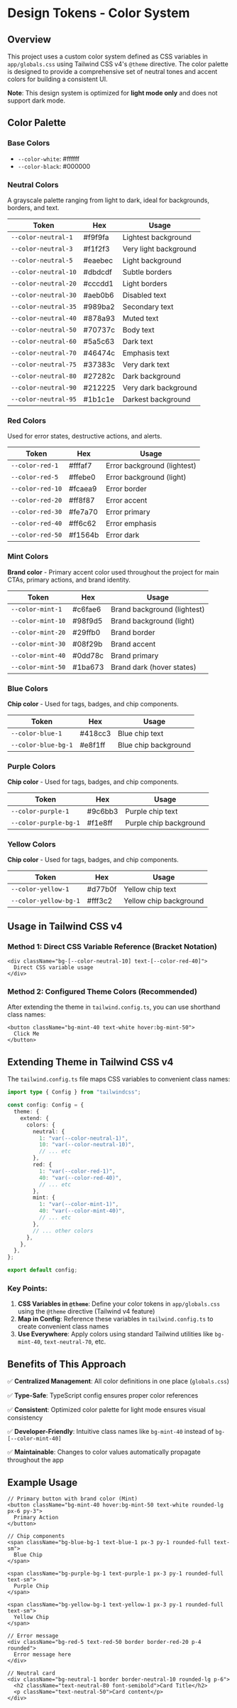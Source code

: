 # Design Tokens - Color System

## Overview

This project uses a custom color system defined as CSS variables in `app/globals.css` using Tailwind CSS v4's `@theme` directive. The color palette is designed to provide a comprehensive set of neutral tones and accent colors for building a consistent UI.

**Note**: This design system is optimized for **light mode only** and does not support dark mode.

## Color Palette

### Base Colors
- `--color-white`: #ffffff
- `--color-black`: #000000

### Neutral Colors
A grayscale palette ranging from light to dark, ideal for backgrounds, borders, and text.

| Token | Hex | Usage |
|-------|-----|-------|
| `--color-neutral-1` | #f9f9fa | Lightest background |
| `--color-neutral-3` | #f1f2f3 | Very light background |
| `--color-neutral-5` | #eaebec | Light background |
| `--color-neutral-10` | #dbdcdf | Subtle borders |
| `--color-neutral-20` | #cccdd1 | Light borders |
| `--color-neutral-30` | #aeb0b6 | Disabled text |
| `--color-neutral-35` | #989ba2 | Secondary text |
| `--color-neutral-40` | #878a93 | Muted text |
| `--color-neutral-50` | #70737c | Body text |
| `--color-neutral-60` | #5a5c63 | Dark text |
| `--color-neutral-70` | #46474c | Emphasis text |
| `--color-neutral-75` | #37383c | Very dark text |
| `--color-neutral-80` | #27282c | Dark background |
| `--color-neutral-90` | #212225 | Very dark background |
| `--color-neutral-95` | #1b1c1e | Darkest background |

### Red Colors
Used for error states, destructive actions, and alerts.

| Token | Hex | Usage |
|-------|-----|-------|
| `--color-red-1` | #fffaf7 | Error background (lightest) |
| `--color-red-5` | #ffebe0 | Error background (light) |
| `--color-red-10` | #fcaea9 | Error border |
| `--color-red-20` | #ff8f87 | Error accent |
| `--color-red-30` | #fe7a70 | Error primary |
| `--color-red-40` | #ff6c62 | Error emphasis |
| `--color-red-50` | #f1564b | Error dark |

### Mint Colors
**Brand color** - Primary accent color used throughout the project for main CTAs, primary actions, and brand identity.

| Token | Hex | Usage |
|-------|-----|-------|
| `--color-mint-1` | #c6fae6 | Brand background (lightest) |
| `--color-mint-10` | #98f9d5 | Brand background (light) |
| `--color-mint-20` | #29ffb0 | Brand border |
| `--color-mint-30` | #08f29b | Brand accent |
| `--color-mint-40` | #0dd78c | Brand primary |
| `--color-mint-50` | #1ba673 | Brand dark (hover states) |

### Blue Colors
**Chip color** - Used for tags, badges, and chip components.

| Token | Hex | Usage |
|-------|-----|-------|
| `--color-blue-1` | #418cc3 | Blue chip text |
| `--color-blue-bg-1` | #e8f1ff | Blue chip background |

### Purple Colors
**Chip color** - Used for tags, badges, and chip components.

| Token | Hex | Usage |
|-------|-----|-------|
| `--color-purple-1` | #9c6bb3 | Purple chip text |
| `--color-purple-bg-1` | #f1e8ff | Purple chip background |

### Yellow Colors
**Chip color** - Used for tags, badges, and chip components.

| Token | Hex | Usage |
|-------|-----|-------|
| `--color-yellow-1` | #d77b0f | Yellow chip text |
| `--color-yellow-bg-1` | #fff3c2 | Yellow chip background |

## Usage in Tailwind CSS v4

### Method 1: Direct CSS Variable Reference (Bracket Notation)
```tsx
<div className="bg-[--color-neutral-10] text-[--color-red-40]">
  Direct CSS variable usage
</div>
```

### Method 2: Configured Theme Colors (Recommended)
After extending the theme in `tailwind.config.ts`, you can use shorthand class names:

```tsx
<button className="bg-mint-40 text-white hover:bg-mint-50">
  Click Me
</button>
```

## Extending Theme in Tailwind CSS v4

The `tailwind.config.ts` file maps CSS variables to convenient class names:

```typescript
import type { Config } from "tailwindcss";

const config: Config = {
  theme: {
    extend: {
      colors: {
        neutral: {
          1: "var(--color-neutral-1)",
          10: "var(--color-neutral-10)",
          // ... etc
        },
        red: {
          1: "var(--color-red-1)",
          40: "var(--color-red-40)",
          // ... etc
        },
        mint: {
          1: "var(--color-mint-1)",
          40: "var(--color-mint-40)",
          // ... etc
        },
        // ... other colors
      },
    },
  },
};

export default config;
```

### Key Points:
1. **CSS Variables in `@theme`**: Define your color tokens in `app/globals.css` using the `@theme` directive (Tailwind v4 feature)
2. **Map in Config**: Reference these variables in `tailwind.config.ts` to create convenient class names
3. **Use Everywhere**: Apply colors using standard Tailwind utilities like `bg-mint-40`, `text-neutral-70`, etc.

## Benefits of This Approach

✅ **Centralized Management**: All color definitions in one place (`globals.css`)

✅ **Type-Safe**: TypeScript config ensures proper color references

✅ **Consistent**: Optimized color palette for light mode ensures visual consistency

✅ **Developer-Friendly**: Intuitive class names like `bg-mint-40` instead of `bg-[--color-mint-40]`

✅ **Maintainable**: Changes to color values automatically propagate throughout the app

## Example Usage

```tsx
// Primary button with brand color (Mint)
<button className="bg-mint-40 hover:bg-mint-50 text-white rounded-lg px-6 py-3">
  Primary Action
</button>

// Chip components
<span className="bg-blue-bg-1 text-blue-1 px-3 py-1 rounded-full text-sm">
  Blue Chip
</span>

<span className="bg-purple-bg-1 text-purple-1 px-3 py-1 rounded-full text-sm">
  Purple Chip
</span>

<span className="bg-yellow-bg-1 text-yellow-1 px-3 py-1 rounded-full text-sm">
  Yellow Chip
</span>

// Error message
<div className="bg-red-5 text-red-50 border border-red-20 p-4 rounded">
  Error message here
</div>

// Neutral card
<div className="bg-neutral-1 border border-neutral-10 rounded-lg p-6">
  <h2 className="text-neutral-80 font-semibold">Card Title</h2>
  <p className="text-neutral-50">Card content</p>
</div>
```

